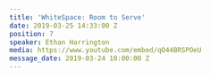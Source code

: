 ```yaml
---
title: 'WhiteSpace: Room to Serve'
date: 2019-03-25 14:33:00 Z
position: 7
speaker: Ethan Harrington
media: https://www.youtube.com/embed/qO44BRSPOeU
message_date: 2019-03-24 10:00:00 Z
---
```


